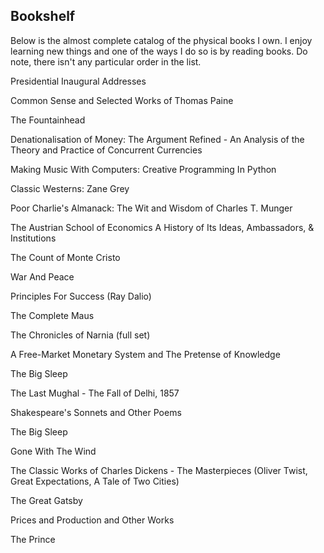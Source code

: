 ## Bookshelf

Below is the almost complete catalog of the physical books I own. I enjoy learning new things and one of the ways I do so is by reading books. Do note, there isn't any particular order in the list. 



Presidential Inaugural Addresses

Common Sense and Selected Works of Thomas Paine

The Fountainhead 

Denationalisation of Money: The Argument Refined - An Analysis of the Theory and Practice of Concurrent Currencies

Making Music With Computers: Creative Programming In Python

Classic Westerns: Zane Grey 

Poor Charlie's Almanack: The Wit and Wisdom of Charles T. Munger

The Austrian School of Economics A History of Its Ideas, Ambassadors, & Institutions

The Count of Monte Cristo

War And Peace

Principles For Success (Ray Dalio)

The Complete Maus

The Chronicles of Narnia (full set)

A Free-Market Monetary System and The Pretense of Knowledge

The Big Sleep

The Last Mughal - The Fall of Delhi, 1857

Shakespeare's Sonnets and Other Poems

The Big Sleep

Gone With The Wind

The Classic Works of Charles Dickens - The Masterpieces (Oliver Twist, Great Expectations, A Tale of Two Cities)

The Great Gatsby

Prices and Production and Other Works

The Prince 


